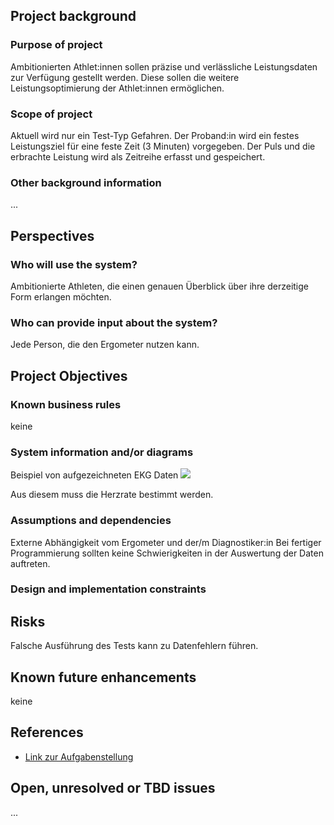 ## Project background

### Purpose of project

Ambitionierten Athlet:innen sollen präzise und verlässliche Leistungsdaten zur Verfügung gestellt werden. Diese sollen die weitere Leistungsoptimierung der Athlet:innen ermöglichen. 

### Scope of project

Aktuell wird nur ein Test-Typ Gefahren. Der Proband:in wird ein festes Leistungsziel für eine feste Zeit (3 Minuten) vorgegeben. Der Puls und die erbrachte Leistung wird als Zeitreihe erfasst und gespeichert.

### Other background information

...

## Perspectives
### Who will use the system?

Ambitionierte Athleten, die einen genauen Überblick über ihre derzeitige Form erlangen möchten.

### Who can provide input about the system?

Jede Person, die den Ergometer nutzen kann.


## Project Objectives
### Known business rules

keine

### System information and/or diagrams

Beispiel von aufgezeichneten EKG Daten
![](ekg_example.png)

Aus diesem muss die Herzrate bestimmt werden.

### Assumptions and dependencies

Externe Abhängigkeit vom Ergometer und der/m Diagnostiker:in
Bei fertiger Programmierung sollten keine Schwierigkeiten in der Auswertung der Daten auftreten.

### Design and implementation constraints



## Risks

Falsche Ausführung des Tests kann zu Datenfehlern führen. 


## Known future enhancements

keine

## References

- [Link zur Aufgabenstellung](tbd)

## Open, unresolved or TBD issues

...
